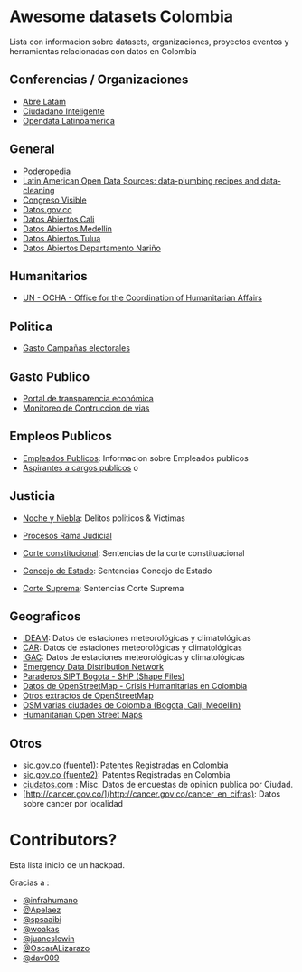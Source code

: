 # Awesome datasets Colombia


Lista con informacion sobre datasets, organizaciones, proyectos eventos y herramientas relacionadas con datos en Colombia


## Conferencias / Organizaciones

 - [Abre Latam](http://www.abrelatam.org)
 - [Ciudadano Inteligente](https://github.com/ciudadanointeligente/)
 - [Opendata Latinoamerica](http://www.opendatalatinoamerica.org/home/)

## General

 - [Poderopedia](http://www.poderopedia.org/)
 - [Latin American Open Data Sources: data-plumbing recipes and data-cleaning](https://github.com/spsaaibi/latamdataresources)
 - [Congreso Visible](http://www.congresovisible.org/)
 - [Datos.gov.co](http://datos.gov.co/)
 - [Datos Abiertos Cali](http://www.cali.gov.co/publicaciones/datos_abiertos_del_municipio_de_santiago_de_cali_pub)
 - [Datos Abiertos Medellin](http://www.mdeinteligente.co/estrategia/quienes-somos/gobierno-abierto/)
 - [Datos Abiertos Tulua](http://datos.tulua.gov.co/home/)
 - [Datos Abiertos Departamento Nariño](http://gana.xn--nario-rta.gov.co/)


## Humanitarios

- [UN - OCHA - Office for the Coordination of Humanitarian Affairs ](https://data.hdx.rwlabs.org/organization/ocha-colombia)

## Politica
 - [Gasto Campañas electorales](http://www.cnecuentasclaras.com/)

## Gasto Publico
 - [Portal de transparencia económica](http://www.pte.gov.co) 
 - [Monitoreo de Contruccion de vias](https://monitoreoinvias.com)

## Empleos Publicos
 - [Empleados Publicos](http://www.sigep.gov.co/home): Informacion sobre Empleados publicos
 - [Aspirantes a cargos publicos](http://aspirantes.presidencia.gov.co) o

## Justicia
 - [Noche y Niebla](http://www.nocheyniebla.org/): Delitos politicos & Victimas 
 - [Procesos Rama Judicial](http://procesos.ramajudicial.gov.co/consultaprocesos/)

- [Corte constitucional](www.corteconstitucional.gov.co): Sentencias de la corte constituacional
- [Concejo de Estado](www.consejodeestado.gov.co): Sentencias Concejo de Estado
- [Corte Suprema](www.cortesuprema.gov.co): Sentencias Corte Suprema

## Geograficos
 - [IDEAM](http://www.ideam.gov.co/): Datos de estaciones meteorológicas y climatológicas
 - [CAR](https://www.car.gov.co): Datos de estaciones meteorológicas y climatológicas
 - [IGAC](http://www.igac.gov.co/): Datos de estaciones meteorológicas y climatológicas
 - [Emergency Data Distribution Network](http://lrgseddn3.cr.usgs.gov/)
 - [Paraderos SIPT Bogota - SHP (Shape Files)](https://github.com/BogoMap/bogomap/tree/master/src/shp)
 - [Datos de OpenStreetMap - Crisis Humanitarias en Colombia](https://data.hdx.rwlabs.org/organization/hot?q=&ext_page_size=25&sort=score+desc%2C+metadata_modified+desc&groups=col#dataset-filter-start)
 - [Otros extractos de OpenStreetMap](http://planet.osm.org/)
 - [OSM varias ciudades de Colombia (Bogota, Cali, Medellin)](https://mapzen.com/data/metro-extracts/)
 - [Humanitarian Open Street Maps](https://data.hdx.rwlabs.org/organization/hot?q=&ext_page_size=25&sort=score+desc%2C+metadata_modified+desc&groups=col#dataset-filter-start)


## Otros 
  - [sic.gov.co (fuente1)](http://serviciospub.sic.gov.co/~oparra/serv_57/externas/datospatente.php): Patentes Registradas en Colombia
  - [sic.gov.co (fuente2)](http://www.sic.gov.co/drupal/base-de-datos): Patentes Registradas en Colombia
  - [ciudatos.com](http://ciudatos.com/) : Misc. Datos de encuestas de opinion publica por Ciudad.
  - [http://cancer.gov.co/](http://cancer.gov.co/cancer_en_cifras): Datos sobre cancer por localidad 


# Contributors?

Esta lista inicio de un hackpad. 

Gracias a :

 - [@infrahumano](https://twitter.com/infrahumano)
 - [@Apelaez](https://twitter.com/Apelaez)
 - [@spsaaibi](https://twitter.com/spsaaibi)
 - [@woakas](https://twitter.com/woakas)
 - [@juaneslewin](https://twitter.com/juaneslewin)
 - [@OscarALizarazo](https://twitter.com/OscarALizarazo)
 - [@dav009]( https://twitter.com/OscarALizarazo)
